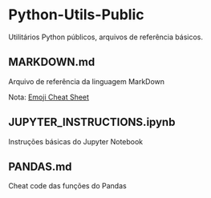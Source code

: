 # Python-Utils-Public
Utilitários Python públicos, arquivos de referência básicos.

## MARKDOWN.md
Arquivo de referência da linguagem MarkDown

Nota: [Emoji Cheat Sheet](https://github.com/ikatyang/emoji-cheat-sheet)

## JUPYTER_INSTRUCTIONS.ipynb
Instruções básicas do Jupyter Notebook

## PANDAS.md
Cheat code das funções do Pandas

